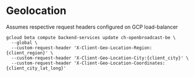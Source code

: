 # Geolocation

Assumes respective request headers configured on GCP load-balancer

```shell
gcloud beta compute backend-services update ch-openbroadcast-be \
  --global \
  --custom-request-header 'X-Client-Geo-Location-Region:{client_region}' \
  --custom-request-header 'X-Client-Geo-Location-City:{client_city}' \
  --custom-request-header 'X-Client-Geo-Location-Coordinates:{client_city_lat_long}'
```